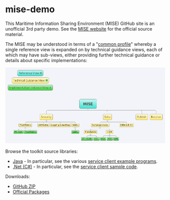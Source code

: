 mise-demo
=========

This Maritime Information Sharing Environment (MISE) GitHub site is an
unofficial 3rd party demo. See the [MISE website](https://mise.mda.gov/)
for the official source material.

The MISE may be understood in terms of a 
"[common profile](http://pi2.ida.org/common-profile)" whereby a single
reference view is expanded on by technical guidance views, each of which may
have sub-views, either providing further technical guidance or details about
specific implementations:

![MISE Common Profile Overview](MISE.png)

Browse the toolkit source libraries:

* [Java](https://github.com/ida-org/mise-demo/tree/master/MDA-clients/java) -
  In particular, see the various
  [service client example programs](https://github.com/ida-org/mise-demo/tree/master/MDA-clients/java/src/test).
* [.Net (C#)](https://github.com/ida-org/mise-demo/tree/master/MDA-clients/dotnet) -
  In particular, see the
  [service client sample code](https://github.com/ida-org/mise-demo/blob/master/MDA-clients/dotnet/ClientTest/ClientTest.cs).

Downloads:

* [GitHub ZIP](https://github.com/ida-org/mise-demo/archive/master.zip)
* [Official Packages](https://mise.mda.gov/drupal/tools)